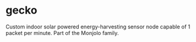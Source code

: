 gecko
=====

Custom indoor solar powered energy-harvesting sensor node capable of 1 packet per minute. Part of the Monjolo family.
